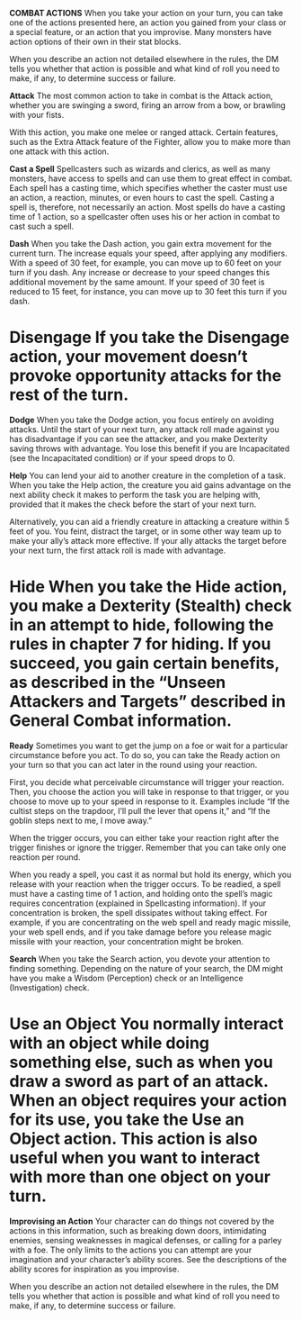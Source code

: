 __**COMBAT ACTIONS**__
When you take your action on your turn, you can take one of the actions presented here, an action you gained from your class or a special feature, or an action that you improvise. Many monsters have action options of their own in their stat blocks.

When you describe an action not detailed elsewhere in the rules, the DM tells you whether that action is possible and what kind of roll you need to make, if any, to determine success or failure.

**Attack**
The most common action to take in combat is the Attack action, whether you are swinging a sword, firing an arrow from a bow, or brawling with your fists.

With this action, you make one melee or ranged attack. Certain features, such as the Extra Attack feature of the Fighter, allow you to make more than one attack with this action.

**Cast a Spell**
Spellcasters such as wizards and clerics, as well as many monsters, have access to spells and can use them to great effect in combat. Each spell has a casting time, which specifies whether the caster must use an action, a reaction, minutes, or even hours to cast the spell. Casting a spell is, therefore, not necessarily an action. Most spells do have a casting time of 1 action, so a spellcaster often uses his or her action in combat to cast such a spell.

**Dash**
When you take the Dash action, you gain extra movement for the current turn. The increase equals your speed, after applying any modifiers. With a speed of 30 feet, for example, you can move up to 60 feet on your turn if you dash.
Any increase or decrease to your speed changes this additional movement by the same amount. If your speed of 30 feet is reduced to 15 feet, for instance, you can move up to 30 feet this turn if you dash.

**Disengage**
If you take the Disengage action, your movement doesn’t provoke opportunity attacks for the rest of the turn.
===
**Dodge**
When you take the Dodge action, you focus entirely on avoiding attacks. Until the start of your next turn, any attack roll made against you has disadvantage if you can see the attacker, and you make Dexterity saving throws with advantage. You lose this benefit if you are Incapacitated (see the Incapacitated condition) or if your speed drops to 0.

**Help**
You can lend your aid to another creature in the completion of a task. When you take the Help action, the creature you aid gains advantage on the next ability check it makes to perform the task you are helping with, provided that it makes the check before the start of your next turn.

Alternatively, you can aid a friendly creature in attacking a creature within 5 feet of you. You feint, distract the target, or in some other way team up to make your ally’s attack more effective. If your ally attacks the target before your next turn, the first attack roll is made with advantage.

**Hide**
When you take the Hide action, you make a Dexterity (Stealth) check in an attempt to hide, following the rules in chapter 7 for hiding. If you succeed, you gain certain benefits, as described in the “Unseen Attackers and Targets” described in General Combat information.
===
**Ready**
Sometimes you want to get the jump on a foe or wait for a particular circumstance before you act. To do so, you can take the Ready action on your turn so that you can act later in the round using your reaction.

First, you decide what perceivable circumstance will trigger your reaction. Then, you choose the action you will take in response to that trigger, or you choose to move up to your speed in response to it. Examples include “If the cultist steps on the trapdoor, I’ll pull the lever that opens it,” and “If the goblin steps next to me, I move away.”

When the trigger occurs, you can either take your reaction right after the trigger finishes or ignore the trigger. Remember that you can take only one reaction per round.

When you ready a spell, you cast it as normal but hold its energy, which you release with your reaction when the trigger occurs. To be readied, a spell must have a casting time of 1 action, and holding onto the spell’s magic requires concentration (explained in Spellcasting information). If your concentration is broken, the spell dissipates without taking effect. For example, if you are concentrating on the web spell and ready magic missile, your web spell ends, and if you take damage before you release magic missile with your reaction, your concentration might be broken.

**Search**
When you take the Search action, you devote your attention to finding something. Depending on the nature of your search, the DM might have you make a Wisdom (Perception) check or an Intelligence (Investigation) check.

**Use an Object**
You normally interact with an object while doing something else, such as when you draw a sword as part of an attack. When an object requires your action for its use, you take the Use an Object action. This action is also useful when you want to interact with more than one object on your turn.
===
**Improvising an Action**
Your character can do things not covered by the actions in this information, such as breaking down doors, intimidating enemies, sensing weaknesses in magical defenses, or calling for a parley with a foe. The only limits to the actions you can attempt are your imagination and your character’s ability scores. See the descriptions of the ability scores for inspiration as you improvise.

When you describe an action not detailed elsewhere in the rules, the DM tells you whether that action is possible and what kind of roll you need to make, if any, to determine success or failure.